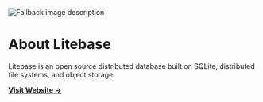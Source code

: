 <picture>
  <source media="(prefers-color-scheme: dark)" srcset="litebase-github-readme-banner-dark.png">
  <source media="(prefers-color-scheme: light)" srcset="litebase-github-readme-banner.png">
  <img alt="Fallback image description" src="docs/images/litebase-github-readme-banner.png">
</picture>


# About Litebase

Litebase is an open source distributed database built on SQLite, distributed file systems, and object storage.


**[Visit Website →](https://litebase.com)**
